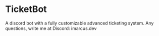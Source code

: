 # TicketBot
A discord bot with a fully customizable advanced ticketing system. Any questions, write me at Discord: imarcus.dev
